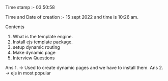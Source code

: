 Time stamp :- 03:50:58

Time and Date of creation :- 15 sept 2022 and time is 10:26 am.


Contents

1. What is the template engine.
2. Install ejs template package.
3. setup dynamic routing
4. Make dynamic page
5. Interview Questions

Ans 1. -> Used to create dynamic pages and we have to install them.
Ans 2. -> ejs in most popular